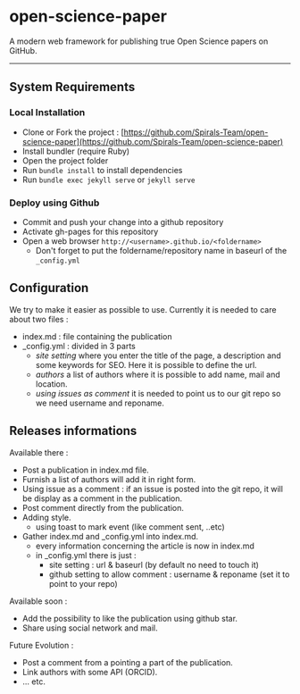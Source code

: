 # open-science-paper

A modern web framework for publishing true Open Science papers on GitHub.

---

## System Requirements

### Local Installation

* Clone or Fork the project : [https://github.com/Spirals-Team/open-science-paper](https://github.com/Spirals-Team/open-science-paper)
*  Install bundler (require Ruby)
*  Open the project folder
*  Run `bundle install` to install dependencies
*  Run `bundle exec jekyll serve` or `jekyll serve`

### Deploy using Github

* Commit and push your change into a github repository
* Activate gh-pages for this repository
* Open a web browser `http://<username>.github.io/<foldername>`
  - Don't forget to put the foldername/repository name in baseurl of the `_config.yml`

## Configuration 

We try to make it easier as possible to use. Currently it is needed to care about two files :

* index.md : file containing the publication
* _config.yml : divided in 3 parts
  - *site setting* where you enter the title of the page, a description and some keywords for SEO. Here it is possible to define the url.
  - *authors* a list of authors where it is possible to add name, mail and location.
  - *using issues as comment* it is needed to point us to our git repo so we need username and reponame.

## Releases informations

Available there : 

* Post a publication in index.md file.
* Furnish a list of authors will add it in right form.
* Using issue as a comment : if an issue is posted into the git repo, it will be display as a comment in the publication.
* Post comment directly from the publication.
* Adding style.
	* using toast to mark event (like comment sent, ..etc)
* Gather index.md and _config.yml into index.md.
	* every information concerning the article is now in index.md
	* in _config.yml there is just : 
		* site setting : url & baseurl (by default no need to touch it)
		* github setting to allow comment : username & reponame (set it to point to your repo)

Available soon :

* Add the possibility to like the publication using github star.
* Share using social network and mail.

Future Evolution :

* Post a comment from a pointing a part of the publication.
* Link authors with some API (ORCID).
* ... etc.